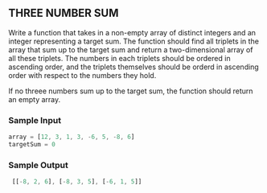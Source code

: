 ## THREE NUMBER SUM

Write a function that takes in a non-empty array of distinct integers and an integer representing a target
sum. The function should find all triplets in the array that sum up to the target sum and return a 
two-dimensional array of all these triplets. The numbers in each triplets should be ordered in ascending order,
and the triplets themselves should be orderd in ascending order with respect to the numbers they hold.

If no threee numbers sum up to the target sum, the function should return an empty array.

 ### Sample Input
```js
array = [12, 3, 1, 3, -6, 5, -8, 6]
targetSum = 0
```

### Sample Output
```js
 [[-8, 2, 6], [-8, 3, 5], [-6, 1, 5]]
```